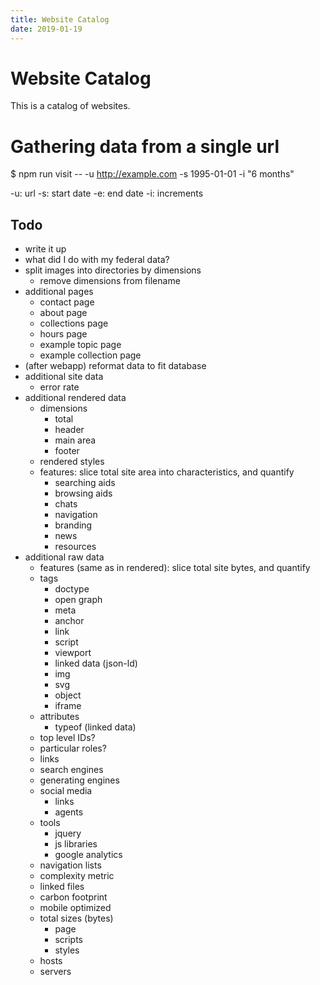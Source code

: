 ```yaml
---
title: Website Catalog
date: 2019-01-19
---
```


# Website Catalog

This is a catalog of websites.


# Gathering data from a single url

$ npm run visit -- -u http://example.com -s 1995-01-01 -i "6 months"

-u: url
-s: start date
-e: end date
-i: increments


## Todo

- write it up
- what did I do with my federal data?
- split images into directories by dimensions
  - remove dimensions from filename
- additional pages
  - contact page
  - about page
  - collections page
  - hours page
  - example topic page
  - example collection page
- (after webapp) reformat data to fit database
- additional site data
  - error rate
- additional rendered data
  - dimensions
    - total
    - header
    - main area
    - footer
  - rendered styles
  - features: slice total site area into characteristics, and quantify
    - searching aids
    - browsing aids
    - chats
    - navigation
    - branding
    - news
    - resources
- additional raw data
  - features (same as in rendered): slice total site bytes, and quantify
  - tags
    - doctype
    - open graph
    - meta
    - anchor
    - link
    - script
    - viewport
    - linked data (json-ld)
    - img
    - svg
    - object
    - iframe
  - attributes
    - typeof (linked data)
  - top level IDs?
  - particular roles?
  - links
  - search engines
  - generating engines
  - social media
    - links
    - agents
  - tools
    - jquery
    - js libraries
    - google analytics
  - navigation lists
  - complexity metric
  - linked files
  - carbon footprint
  - mobile optimized
  - total sizes (bytes)
    - page
    - scripts
    - styles
  - hosts
  - servers